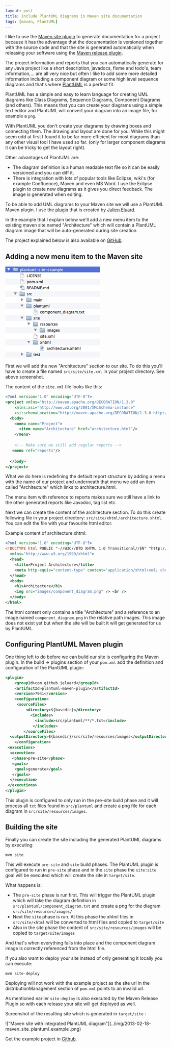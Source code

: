 ```yaml
---
layout: post
title: Include PlantUML diagrams in Maven site documentation
tags: [maven, PlantUML]
---
```


I like to use the [Maven site plugin](http://maven.apache.org/plugins/maven-site-plugin/) to generate documentation for a project because it has the advantage that the documentation is versioned together with the source code and that the site is generated automatically when releasing your software using the [Maven release plugin](http://maven.apache.org/maven-release/maven-release-plugin/).

The project information and reports that you can automatically generate for any Java project like a short description, javadocs, fixme and todo's, team information,... are all very nice but often I like to add some more detailed information including a component diagram or some high level sequence diagrams and that's where [PlantUML](https://plantuml.com) is a perfect fit.

PlantUML has a simple and easy to learn language for creating UML diagrams like Class Diagrams, Sequence Diagrams, Component Diagrams (and others). This means that you can create your diagrams using a simple text editor and PlantUML will convert your diagram into an image file, for example a `png`. 

With PlantUML you don't create your diagrams by drawing boxes and connecting them. The drawing and layout are done for you.  While this might seem odd at first I found it to be far more efficient for most diagrams than any other visual tool I have used so far. (only for larger component diagrams it can be tricky to get the layout right). 

Other advantages of PlantUML are:
   * The diagram definition is a human readable text file so it can be easily versioned and you can diff it. 
   * There is integration with lots of popular tools like Eclipse, wiki's (for example Confluence), Maven and even MS Word. I use the Eclipse plugin to create new diagrams as it gives you direct feedback. The image is generated when editing.

To be able to add UML diagrams to your Maven site we will use a PlantUML Maven plugin. I use the [plugin](https://github.com/jeluard/maven-plantuml-plugin) that is created by [Julien Eluard](https://github.com/jeluard).

In the example that I explain below we'll add a new menu item to the existing maven site named "Architecture" which will contain a PlantUML diagram image that will be auto-generated during site creation.

The project explained below is also available on [GitHub](https://github.com/kristofa/plantuml-site-example).

## Adding a new menu item to the Maven site

!["Maven project directory structure"](../img/2013-02-18-plantuml_maven_site.png)<br>

First we will add the new "Architecture" section to our site. To do this you'll have to create a file named `src/site/site.xml` in your project directory. See above screenshot.

The content of the `site.xml` file looks like this:


```xml
<?xml version="1.0" encoding="UTF-8"?>
<project xmlns="http://maven.apache.org/DECORATION/1.3.0"
    xmlns:xsi="http://www.w3.org/2001/XMLSchema-instance"
    xsi:schemaLocation="http://maven.apache.org/DECORATION/1.3.0 http://maven.apache.org/xsd/decoration-1.3.0.xsd">
  <body>
    <menu name="Project">
      <item name="Architecture" href="architecture.html"/>      
    </menu>  

    <!-- Make sure we still add regular reports -->
   <menu ref="reports"/>    
    
  </body>
</project>
```

What we do here is redefining the default report structure by adding a menu with the name of our project and underneath that menu we add an item called "Architecture" which links to architecture.html.

The menu item with reference to reports makes sure we still have a link to the other generated reports like Javadoc, tag list etc.

Next we can create the content of the architecture section. To do this create following file in your project directory: `src/site/xhtml/architecture.xhtml`. You can edit the file with your favourite html editor.

Example content of architecture.xhtml:

```xml
<?xml version="1.0" encoding="UTF-8"?>
<!DOCTYPE html PUBLIC "-//W3C//DTD XHTML 1.0 Transitional//EN" "http://www.w3.org/TR/xhtml1/DTD/xhtml1-transitional.dtd"><html
  xmlns="http://www.w3.org/1999/xhtml">
  <head>
    <title>Project Architecture</title>
    <meta http-equiv="content-type" content="application/xhtml+xml; charset=UTF-8" />
  </head>
  <body>
    <h1>Architecture</h1>
    <img src="images/component_diagram.png" /> <br />
  </body>
</html>
```

The html content only contains a title "Architecture" and a reference to an image named `component_diagram.png` in the relative path images. This image does not exist yet but when the site will be built it will get generated for us by PlantUML.

## Configuring PlantUML Maven plugin

One thing left to do before we can build our site is configuring the Maven plugin.
In the build -> plugins section of your `pom.xml` add the definition and configuration of the PlantUML plugin:


```xml
<plugin>
    <groupId>com.github.jeluard</groupId>
    <artifactId>plantuml-maven-plugin</artifactId>
    <version>7941</version>
    <configuration>
     <sourceFiles>
         <directory>${basedir}</directory>
           <includes>
             <include>src/plantuml/**/*.txt</include>
            </includes>
        </sourceFiles>
  <outputDirectory>${basedir}/src/site/resources/images</outputDirectory>
    </configuration>
 <executions>
  <execution>
   <phase>pre-site</phase>
   <goals>
    <goal>generate</goal>
   </goals>
  </execution>
 </executions>
</plugin>
```

This plugin is configured to only run in the pre-site build phase and it will process all `txt` files found in `src/plantuml` and create a png file for each diagram in `src/site/resources/images`.

## Building the site

Finally you can create the site including the generated PlantUML diagrams by executing:

```
mvn site
```

This will execute `pre-site` and `site` build phases. The PlantUML plugin is configured to run in `pre-site` phase and in the `site` phase the `site:site` goal will be executed which will create the site in `target/site`.


What happens is:
   * The `pre-site` phase is run first. This will trigger the PlantUML plugin which will take the diagram definition in `src/plantuml/component_diagram.txt` and create a png  for the diagram `src/site/resources/images/` 
   * Next the `site` phase is run. At this phase the xhtml files in `src/site/xhtml` will be converted to html files and copied to `target/site`
   * Also in the site phase the content of `src/site/resources/images` will be copied to `target/site/images`

And that's when everything falls into place and the component diagram image is correctly referenced from the html file.

If you also want to deploy your site instead of only generating it locally you can execute:

```
mvn site-deploy
```

Deploying will not work with the example project as the site url in the distributionManagement section of `pom.xml` points to an invalid url.

As mentioned earlier `site-deploy` is also executed by the Maven Release Plugin so with each release your site will get deployed as well.

Screenshot of the resulting site which is generated in `target/site` :

!["Maven site with integrated PlantUML diagram"](../img/2013-02-18-maven_site_plantuml_example
.png)<br>

Get the example project in [Github](https://github.com/kristofa/plantuml-site-example).

